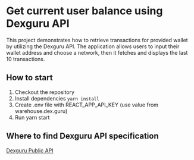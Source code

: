 # Get current user balance using Dexguru API

This project demonstrates how to retrieve transactions for provided wallet by utilizing the Dexguru API. The application allows users to input their wallet address and choose a network, then it fetches and displays the last 10 transactions.

## How to start

1. Checkout the repository
2. Install dependencies `yarn install`
3. Create .env file with REACT_APP_API_KEY (use value from warehouse.dex.guru)
4. Run yarn start

## Where to find Dexguru API specification

[Dexguru Public API](https://dexguru.readme.io/reference/wallet_balance_wh_wallet_balance_post)
